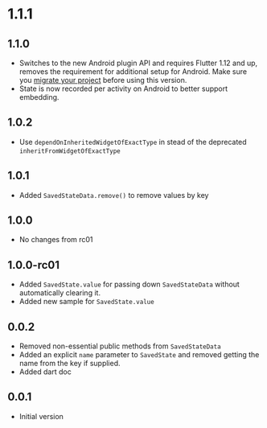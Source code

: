 # 1.1.1

## 1.1.0
* Switches to the new Android plugin API and requires Flutter 1.12 and up, removes the requirement for additional
setup for Android. Make sure you [migrate your project](https://flutter.dev/go/android-project-migration) 
before using this version.
* State is now recorded per activity on Android to better support embedding.

## 1.0.2
* Use `dependOnInheritedWidgetOfExactType` in stead of the deprecated `inheritFromWidgetOfExactType`

## 1.0.1
* Added `SavedStateData.remove()` to remove values by key

## 1.0.0
* No changes from rc01

## 1.0.0-rc01
* Added `SavedState.value` for passing down `SavedStateData` without automatically clearing it.
* Added new sample for `SavedState.value`

## 0.0.2
* Removed non-essential public methods from `SavedStateData`
* Added an explicit `name` parameter to `SavedState` and removed getting the name from the key if supplied.
* Added dart doc

## 0.0.1

* Initial version

